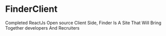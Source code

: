 # FinderClient
Completed ReactJs Open source Client Side, Finder Is A Site That Will Bring Together developers And Recruiters
